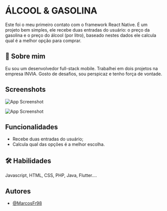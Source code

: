 
# ÁLCOOL & GASOLINA

Este foi o meu primeiro contato com o framework React Native. É um projeto bem simples, ele recebe duas entradas do usuário: o preço da gasolina e o preço do álcool (por litro), baseado nestes dados ele calcula qual é a melhor opção para comprar.


## 🚀 Sobre mim
Eu sou um desenvolvedor full-stack mobile. Trabalhei em dois projetos na empresa INVIA. Gosto de desafios, sou perspicaz e tenho força de vontade. 


## Screenshots

![App Screenshot](https://lh3.googleusercontent.com/cjI0hSU--PDsVlN2WjvG9ttTpBIe46bNPsUQ2jn-1eJmIXI7-KHKaf-2B9Mz2elqyiC7oaPwbJR81u3YOjahgem4tG_lcEeIDpisLWr9NttKRV7ocNl7GpREuKslbVjDeXLVLPndOGr_piq7feHEv2LXUqk-gQMd4F7qEjgavuUwkoiI8GzIhirTQtJSFvX3tzHfRGJI3893AGqSZjgrxsrUktmlrbpwMHQtJncSrytj4iDwuvDBizWAzK4UPwnQepdjPkDP9I_Z-itUBTRv6r9tRQgg9anvFWNilY3d0ZjbGd4LiU6a40tFTsc8fSvm8VNzJZgnk6Jtl914HWiOokPc8-9llTP_i7iLnVrfyWJNqmR58UksNqcU28NHS5zsSsL4gSlIqOyvhpG5BjS6nuuXAYA4TZd4rPrBzdyyfKyXXRJkt4MLKn7r2qC-TBt6_ZSqYnNk2bz_3s7JbPu6KBuzwuNJ9sW11a8vEgH1gjCdsvJqXvJ3dZPDqJY8ogZ_NnNDgkk0t0tzLEnzy3YkxZq5LinQw6kNzeUshFX5yTJen4RNIp6jFxCGBG9SqOkhXrJGcrPNHBb6gQje0j_9JXb-91FA2eeDbxag56gvQZPlhdakDNqautNcXdjAMvXMxLCka2-C67sPuFCaUEdRSZBAxZ69M8qiSjbnw76QDUJWsR0ycxS5j2fjnKF-LjWdC1pofhbsRitMlqpLiD83ljVhJlna0PD9V3KJsq7IA7QkbUppjgljDvo9Vg7N4mWQVmc1j1A_Jlfd3BgGb1cfUph3tUipZ-bs3kyWgZwxkuu0Rf3jWm7XaA9drp9nbof71qauXfmQIRUv2qfvS9tZVOA0fnDois_KUCDho5an09d7Qcltn3f6scODvgJyiDHSKSf1bw4Fge6WQPLyDPne6ha4dCfjB-EthSL3oVD80pTw=w296-h570-s-no?authuser=0)

![App Screenshot](https://lh3.googleusercontent.com/vAmrTPqcIt7uRaThKcQT0OEzpaZtRzm2a2lwlpPJ4_N_mER_4DQme4RFzNClIzGQsQpl4_hpSYbQTaYf64YfuEM72GE6Ypkv6S4A_ANz6fV68A0ZB3ixjh2kDSy_DObSx9T2O3rNptlcfOH7kt07Cl43TUfi3yfrSJ9igz3LQFlm7xoa0R76eHsCEFO24kxlCPmsOShrTMw6KioElADfl8keMcnk1UI7xTh_a7G3xwlVjYHvC-5yNSOPfgcwpYeOWnDXBVKNf76u3pVa9OXyCr8YLc37RITtezyAJ2Lw--H4jpwkM8fngfV9Vg4X6SQ_csuKh9KyFTxpK4NTmLaJHz0zw0nPa64VSSYiFYbo0CW3RwLsn0k6uuWD58U5UEftxyXMsasVCqmbCmJRGtHcbVj3uB1W9PsIGNW7jbGemqI9BSFRtgxf-mdyS1hmJTW7l-JOeVvgrFBXmf-HdQMaJDOQa9SLW6jpYqQ9DR50ZJqLyZFFcu5uFf8J2n6BgoEA4hjSzEI0jHbHjZkw_eIJ-7n0bpEzQ5z_Szo32xTHlykWSTK4m9hCY48sq6QCnhMtPsIHU-oVYg3-_qvDy6CC0aqazRcnjt8PFjeV8O9woP8PmopFies500raoysMUvUauDQV3cPj8_rIWF1FA6FWFa4rDEX5NGIAKKQlRA2CG6o1N9qjKlY7gX7446jwj9i_PoYlUhsXgnLuoGNqL4MSoGy_dmvMYN6TVKcJ_G4bicLKqXXklrdF-9WTa9KjFMgKpVjT6aPX4JIToSNUvcrjEV40I_QpbO_sIMii-OPxSrEaxJszyGssSXJSeD9A73ZvIk3gK7-ftSRGt-oio3mH4IW_zwImfsiCzhd6KgxeV60_RiaeQI0iJRgcPzXjiK51BpoR4mobd6DbpKTJDbKe6GZ3oPGrVHU038nRonYesZKK=w294-h564-s-no?authuser=0)


## Funcionalidades

- Recebe duas entradas do usuário;
- Calcula qual das opções é a melhor escolha.


## 🛠 Habilidades
Javascript, HTML, CSS, PHP, Java, Flutter....


## Autores

- [@MarcosFr98](https://github.com/Marcosfr98)


